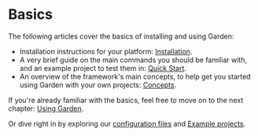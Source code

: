 # Basics

The following articles cover the basics of installing and using Garden:

  * Installation instructions for your platform: [Installation](./installation.md).
  * A very brief guide on the main commands you should be familiar with, and an example project to test them in: [Quick Start](./quick-start.md).
  * An overview of the framework's main concepts, to help get you started using Garden with your own projects: [Concepts](./concepts.md).

If you're already familiar with the basics, feel free to move on to the next chapter: [Using Garden](../using-garden/README.md).

Or dive right in by exploring our [configuration files](../using-garden/configuration-files.md) and [Example projects](../examples/README.md).
